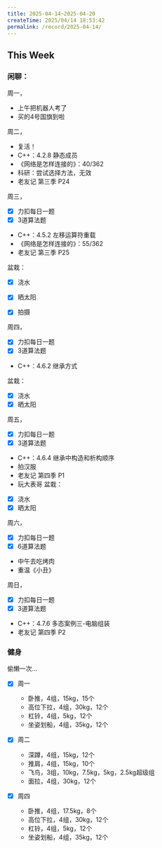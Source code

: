 ```yaml
---
title: 2025-04-14~2025-04-20
createTime: 2025/04/14 18:53:42
permalink: /record/2025-04-14/
---
```


## This Week

### 闲聊：
周一，
- 上午把机器人考了
- 买的4号国旗到啦

周二，
- 复活！
- C++：4.2.8 静态成员
- 《网络是怎样连接的》：40/362
- 科研：尝试选择方法，无效
- 老友记 第三季 P24

周三，
- [x] 力扣每日一题
- [x] 3道算法题
- C++：4.5.2 左移运算符重载
- 《网络是怎样连接的》：55/362
- 老友记 第三季 P25

盆栽：
- [x] 浇水
- [x] 晒太阳
- [x] 拍摄


周四，
- [x] 力扣每日一题
- [x] 3道算法题
- C++：4.6.2 继承方式


盆栽：
- [x] 浇水
- [x] 晒太阳

周五，
- [x] 力扣每日一题
- [x] 3道算法题
- C++：4.6.4 继承中构造和析构顺序
- 拍汉服
- 老友记 第四季 P1
- 玩大表哥
盆栽：
- [x] 浇水
- [x] 晒太阳

周六，
- [x] 力扣每日一题
- [x] 6道算法题
- 中午去吃烤肉
- 重温《小丑》

周日，
- [x] 力扣每日一题
- [x] 3道算法题
- C++：4.7.6 多态案例三-电脑组装
- 老友记 第四季 P2


### 健身

偷懒一次...

- [x] 周一
  - 卧推，4组，15kg，15个
  - 高位下拉，4组，30kg，12个
  - 杠铃，4组，5kg，12个
  - 坐姿划船，4组，35kg，12个

- [x] 周二
  - 深蹲，4组，15kg，12个
  - 推肩，4组，15kg，10个
  - 飞鸟，3组，10kg，7.5kg，5kg，2.5kg超级组
  - 面拉，4组，30kg，12个

- [x] 周四
  - 卧推，4组，17.5kg，8个
  - 高位下拉，4组，30kg，12个
  - 杠铃，4组，5kg，12个
  - 坐姿划船，4组，35kg，12个

